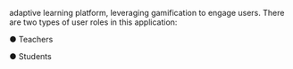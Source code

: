 adaptive learning platform,
leveraging gamification to engage users.
There are two types of user roles in this application:

● Teachers

● Students
